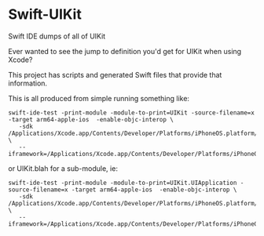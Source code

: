 # Swift-UIKit
Swift IDE dumps of all of UIKit

Ever wanted to see the jump to definition you'd get for UIKit when using Xcode?

This project has scripts and generated Swift files that provide that information.

This is all produced from simple running something like:

```
swift-ide-test -print-module -module-to-print=UIKit -source-filename=x -target arm64-apple-ios  -enable-objc-interop \
   -sdk /Applications/Xcode.app/Contents/Developer/Platforms/iPhoneOS.platform/Developer/SDKs/iPhoneOS.sdk \
   --iframework=/Applications/Xcode.app/Contents/Developer/Platforms/iPhoneOS.platform/Developer/SDKs/iPhoneOS.sdk/System/Library/Frameworks/UIKit.framework
```

or UIKit.blah for a sub-module, ie:

```
swift-ide-test -print-module -module-to-print=UIKit.UIApplication -source-filename=x -target arm64-apple-ios  -enable-objc-interop \
   -sdk /Applications/Xcode.app/Contents/Developer/Platforms/iPhoneOS.platform/Developer/SDKs/iPhoneOS.sdk \
   --iframework=/Applications/Xcode.app/Contents/Developer/Platforms/iPhoneOS.platform/Developer/SDKs/iPhoneOS.sdk/System/Library/Frameworks/UIKit.framework
```
